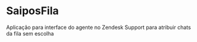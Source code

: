 # SaiposFila
Aplicação para interface do agente no Zendesk Support para atribuir chats da fila sem escolha
